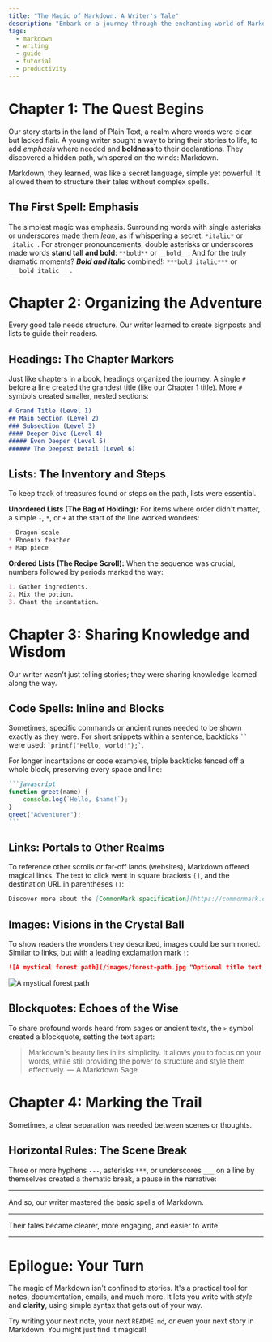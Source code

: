 ```yaml
---
title: "The Magic of Markdown: A Writer's Tale"
description: "Embark on a journey through the enchanting world of Markdown syntax."
tags:
  - markdown
  - writing
  - guide
  - tutorial
  - productivity
---
```


# Chapter 1: The Quest Begins

Our story starts in the land of Plain Text, a realm where words were clear but lacked flair. A young writer sought a way to bring their stories to life, to add *emphasis* where needed and **boldness** to their declarations. They discovered a hidden path, whispered on the winds: Markdown.

Markdown, they learned, was like a secret language, simple yet powerful. It allowed them to structure their tales without complex spells.

## The First Spell: Emphasis

The simplest magic was emphasis. Surrounding words with single asterisks or underscores made them *lean*, as if whispering a secret: `*italic*` or `_italic_`. For stronger pronouncements, double asterisks or underscores made words **stand tall and bold**: `**bold**` or `__bold__`. And for the truly dramatic moments? ***Bold and italic*** combined!: `***bold italic***` or `___bold italic___`.

# Chapter 2: Organizing the Adventure

Every good tale needs structure. Our writer learned to create signposts and lists to guide their readers.

## Headings: The Chapter Markers

Just like chapters in a book, headings organized the journey. A single `#` before a line created the grandest title (like our Chapter 1 title). More `#` symbols created smaller, nested sections:

```markdown
# Grand Title (Level 1)
## Main Section (Level 2)
### Subsection (Level 3)
#### Deeper Dive (Level 4)
##### Even Deeper (Level 5)
###### The Deepest Detail (Level 6)
```

## Lists: The Inventory and Steps

To keep track of treasures found or steps on the path, lists were essential.

**Unordered Lists (The Bag of Holding):** For items where order didn't matter, a simple `-`, `*`, or `+` at the start of the line worked wonders:

```markdown
- Dragon scale
* Phoenix feather
+ Map piece
```

**Ordered Lists (The Recipe Scroll):** When the sequence was crucial, numbers followed by periods marked the way:

```markdown
1. Gather ingredients.
2. Mix the potion.
3. Chant the incantation.
```

# Chapter 3: Sharing Knowledge and Wisdom

Our writer wasn't just telling stories; they were sharing knowledge learned along the way.

## Code Spells: Inline and Blocks

Sometimes, specific commands or ancient runes needed to be shown exactly as they were. For short snippets within a sentence, backticks ` `` ` were used: `` `printf("Hello, world!");` ``.

For longer incantations or code examples, triple backticks fenced off a whole block, preserving every space and line:

````markdown
```javascript
function greet(name) {
    console.log(`Hello, $name!`);
}
greet("Adventurer");
```
````

## Links: Portals to Other Realms

To reference other scrolls or far-off lands (websites), Markdown offered magical links. The text to click went in square brackets `[]`, and the destination URL in parentheses `()`:

```markdown
Discover more about the [CommonMark specification](https://commonmark.org).
```

## Images: Visions in the Crystal Ball

To show readers the wonders they described, images could be summoned. Similar to links, but with a leading exclamation mark `!`:

```markdown
![A mystical forest path](/images/forest-path.jpg "Optional title text 1280x1920")
```
![A mystical forest path](/images/pexels-danila-popov-85164195-9007626.jpg "Optional title text 1280x1920")

## Blockquotes: Echoes of the Wise

To share profound words heard from sages or ancient texts, the `>` symbol created a blockquote, setting the text apart:

> Markdown's beauty lies in its simplicity. It allows you to focus on your words,
> while still providing the power to structure and style them effectively.
> — A Markdown Sage

# Chapter 4: Marking the Trail

Sometimes, a clear separation was needed between scenes or thoughts.

## Horizontal Rules: The Scene Break

Three or more hyphens `---`, asterisks `***`, or underscores `___` on a line by themselves created a thematic break, a pause in the narrative:

---

And so, our writer mastered the basic spells of Markdown.

***

Their tales became clearer, more engaging, and easier to write.

___

# Epilogue: Your Turn

The magic of Markdown isn't confined to stories. It's a practical tool for notes, documentation, emails, and much more. It lets you write with *style* and **clarity**, using simple syntax that gets out of your way.

Try writing your next note, your next `README.md`, or even your next story in Markdown. You might just find it magical!